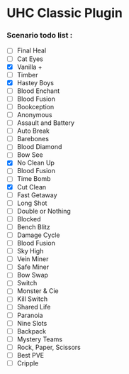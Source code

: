 # UHC Classic Plugin

### Scenario todo list :

- [ ] Final Heal 
- [ ] Cat Eyes 
- [x] Vanilla + 
- [ ] Timber
- [x] Hastey Boys 
- [ ] Blood Enchant 
- [ ] Blood Fusion 
- [ ] Bookception 
- [ ] Anonymous 
- [ ] Assault and Battery 
- [ ] Auto Break 
- [ ] Barebones 
- [ ] Blood Diamond 
- [ ] Bow See 
- [x] No Clean Up 
- [ ] Blood Fusion
- [ ] Time Bomb
- [x] Cut Clean 
- [ ] Fast Getaway 
- [ ] Long Shot 
- [ ] Double or Nothing 
- [ ] Blocked 
- [ ] Bench Blitz
- [ ] Damage Cycle 
- [ ] Blood Fusion
- [ ] Sky High 
- [ ] Vein Miner 
- [ ] Safe Miner 
- [ ] Bow Swap 
- [ ] Switch 
- [ ] Monster & Cie 
- [ ] Kill Switch 
- [ ] Shared Life 
- [ ] Paranoia 
- [ ] Nine Slots 
- [ ] Backpack 
- [ ] Mystery Teams 
- [ ] Rock, Paper, Scissors 
- [ ] Best PVE 
- [ ] Cripple 